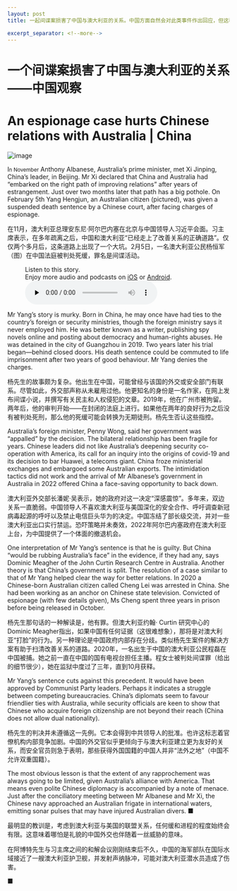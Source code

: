 ```yaml
---
layout: post
title: 一起间谍案损害了中国与澳大利亚的关系。中国方面自然会对此类事件作出回应，但这种外交风波可能会导致双边关系的暂时紧张。

excerpt_separator: <!--more-->
---
```



<!--more-->

# 一个间谍案损害了中国与澳大利亚的关系——中国观察


# An espionage case hurts Chinese relations with Australia | China

![image](https://images.weserv.nl/?url=www.economist.com/img/b/1280/720/90/media-assets/image/20240210_CNP004.jpg)

<div></div><p><span>I</span><small>n November</small> Anthony Albanese, Australia’s prime minister, met Xi Jinping, China’s leader, in Beijing. Mr Xi declared that China and Australia had “embarked on the right path of improving relations” after years of estrangement. Just over two months later that path has a big pothole. On February 5th Yang Hengjun, an Australian citizen (pictured), was given a suspended death sentence by a Chinese court, after facing charges of espionage. </p>

在11月，澳大利亚总理安东尼·阿尔巴内塞在北京与中国领导人习近平会面。习主席表示，在多年疏离之后，中国和澳大利亚“已经走上了改善关系的正确道路”。仅仅两个多月后，这条道路上出现了一个大坑。2月5日，一名澳大利亚公民杨恒军（图）在中国法庭被判处死缓，罪名是间谍活动。


<div><figure><div><figcaption>Listen to this story.</figcaption> <span>Enjoy more audio and podcasts on<!-- --> <a href="https://www.economist.comhttps://economist-app.onelink.me/d2eC/bed1b25" id="audio-ios-cta" rel="noreferrer" target="_blank">iOS</a> <!-- -->or<!-- --> <a href="https://www.economist.comhttps://economist-app.onelink.me/d2eC/7f3c199" id="audio-android-cta" rel="noreferrer" target="_blank">Android</a>.</span></div><audio controls="" id="audio-player" preload="none" src="https://www.economist.com/media-assets/audio/035%20China%20-%20Australia%20and%20China-03a82b178b9c90b702431c676d6fe62f.mp3" title="An espionage case hurts Chinese relations with Australia"><p>Your browser does not support the &lt;audio&gt; element.</p></audio><div><div></div></div></figure></div><p>Mr Yang’s story is murky. Born in China, he may once have had ties to the country’s foreign or security ministries, though the foreign ministry says it never employed him. He was better known as a writer, publishing spy novels online and posting about democracy and human-rights abuses. He was detained in the city of Guangzhou in 2019. Two years later his trial began—behind closed doors. His death sentence could be commuted to life imprisonment after two years of good behaviour. Mr Yang denies the charges.</p>

杨先生的故事颇为复杂。他出生在中国，可能曾经与该国的外交或安全部门有联系。尽管如此，外交部声称从未雇用过他。他更知名的身份是一名作家，在网上发布间谍小说，并撰写有关民主和人权侵犯的文章。2019年，他在广州市被拘留。两年后，他的审判开始——在封闭的法庭上进行。如果他在两年的良好行为之后没有被判处死刑，那么他的死缓可能会转换为无期徒刑。杨先生否认这些指控。


<p>Australia’s foreign minister, Penny Wong, said her government was “appalled” by the decision. The bilateral relationship has been fragile for years. Chinese leaders did not like Australia’s deepening security co-operation with America, its call for an inquiry into the origins of covid-19 and its decision to bar Huawei, a telecoms giant. China froze ministerial exchanges and embargoed some Australian exports. The intimidation tactics did not work and the arrival of Mr Albanese’s government in Australia in 2022 offered China a face-saving opportunity to back down.</p>

澳大利亚外交部长潘妮·吴表示，她的政府对这一决定“深感震惊”。多年来，双边关系一直脆弱。中国领导人不喜欢澳大利亚与美国深化的安全合作、呼吁调查新冠病毒起源的呼吁以及禁止电信巨头华为的决定。中国冻结了部长级交流，并对一些澳大利亚出口实行禁运。恐吓策略并未奏效，2022年阿尔巴内塞政府在澳大利亚上台，为中国提供了一个体面的撤退机会。




<div><div><div id="econ-1"></div></div></div><p>One interpretation of Mr Yang’s sentence is that he is guilty. But China “would be rubbing Australia’s face” in the evidence, if they had any, says Dominic Meagher of the John Curtin Research Centre in Australia. Another theory is that China’s government is split. The resolution of a case similar to that of Mr Yang helped clear the way for better relations. In 2020 a Chinese-born Australian citizen called Cheng Lei was arrested in China. She had been working as an anchor on Chinese state television. Convicted of espionage (with few details given), Ms Cheng spent three years in prison before being released in October. </p>

杨先生那句话的一种解读是，他有罪。但澳大利亚约翰· Curtin 研究中心的Dominic Meagher指出，如果中国有任何证据（这很难想象），那将是对澳大利亚“打脸”的行为。另一种理论是中国政府内部存在分歧。类似杨先生案件的解决方案有助于扫清改善关系的道路。2020年，一名出生于中国的澳大利亚公民程磊在中国被捕。她之前一直在中国的国有电视台担任主播。程女士被判处间谍罪（给出的细节很少），她在监狱中度过了三年，直到10月获释。


<p>Mr Yang’s sentence cuts against this precedent. It would have been approved by Communist Party leaders. Perhaps it indicates a struggle between competing bureaucracies. China’s diplomats seem to favour friendlier ties with Australia, while security officials are keen to show that Chinese who acquire foreign citizenship are not beyond their reach (China does not allow dual nationality).</p>

杨先生的判决并未遵循这一先例。它本会得到中共领导人的批准。也许这标志着官僚机构内部竞争加剧。中国的外交官似乎更倾向于与澳大利亚建立更为友好的关系，而安全官员则急于表明，那些获得外国国籍的中国人并非“法外之地”（中国不允许双重国籍）。


<p>The most obvious lesson is that the extent of any rapprochement was always going to be limited, given Australia’s alliance with America. That means even polite Chinese diplomacy is accompanied by a note of menace. Just after the conciliatory meeting between Mr Albanese and Mr Xi, the Chinese navy approached an Australian frigate in international waters, emitting sonar pulses that may have injured Australian divers. <span>■</span></p>

最明显的教训是，考虑到澳大利亚与美国的联盟关系，任何缓和进程的程度始终会有限。这意味着哪怕是礼貌的中国外交也伴随着一丝威胁的意味。

在阿博特先生与习主席之间的和解会议刚刚结束后不久，中国的海军部队在国际水域接近了一艘澳大利亚护卫舰，并发射声纳脉冲，可能对澳大利亚潜水员造成了伤害。

■


